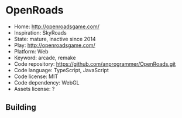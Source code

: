 # OpenRoads

- Home: http://openroadsgame.com/
- Inspiration: SkyRoads
- State: mature, inactive since 2014
- Play: http://openroadsgame.com/
- Platform: Web
- Keyword: arcade, remake
- Code repository: https://github.com/anprogrammer/OpenRoads.git
- Code language: TypeScript, JavaScript
- Code license: MIT
- Code dependency: WebGL
- Assets license: ?

## Building

